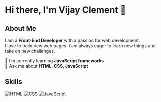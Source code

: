 # Hi there, I'm Vijay Clement 👋

## About Me
I am a **Front-End Developer** with a passion for web development.  
I love to build new web pages. I am always eager to learn new things and take on new challenges.

🌱 I’m currently learning **JavaScript frameworks**  
💬 Ask me about **HTML, CSS, JavaScript**

## Skills
![HTML](https://img.shields.io/badge/HTML-239120?style=for-the-badge&logo=html5&logoColor=white)
![CSS](https://img.shields.io/badge/CSS-239120?style=for-the-badge&logo=css3&logoColor=white)
![JavaScript](https://img.shields.io/badge/JavaScript-239120?style=for-the-badge&logo=javascript&logoColor=white)

